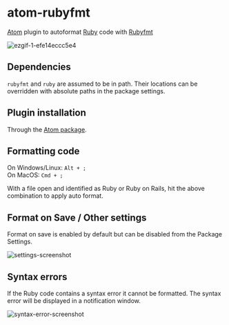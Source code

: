# atom-rubyfmt
[Atom](https://atom.io/) plugin to autoformat [Ruby](https://www.ruby-lang.org/en/) code with [Rubyfmt](https://github.com/samphippen/rubyfmt)

![ezgif-1-efe14eccc5e4](https://user-images.githubusercontent.com/13226/62165767-2e94ae80-b2ed-11e9-9ccc-c401b49d92e1.gif)


## Dependencies
`rubyfmt` and `ruby` are assumed to be in path. Their locations can be overridden with absolute paths in the package settings.

## Plugin installation

Through the [Atom package](https://atom.io/packages/rubyfmt).

## Formatting code

On Windows/Linux: `Alt + ;`  
On MacOS: `Cmd + ;`

With a file open and identified as Ruby or Ruby on Rails, hit the above combination to apply auto format.

## Format on Save / Other settings

Format on save is enabled by default but can be disabled from the Package Settings.

![settings-screenshot](https://user-images.githubusercontent.com/13226/95577225-072d8b80-0a32-11eb-9b53-6f71a3a96b2c.png)


## Syntax errors

If the Ruby code contains a syntax error it cannot be formatted. The syntax error will be displayed in a notification window.

![syntax-error-screenshot](https://user-images.githubusercontent.com/13226/62164251-153e3300-b2ea-11e9-972d-c76e9de21fb2.png)

